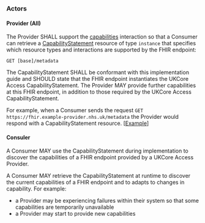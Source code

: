 ### Actors
#### Provider (All)
The Provider SHALL support the [capabilities](https://hl7.org/fhir/R4/http.html#capabilities) interaction so that
a Consumer can retrieve a [CapabilityStatement](https://hl7.org/fhir/R4/capabilitystatement.html) resource of type
`instance` that specifies which resource types and interactions are supported by the FHIR endpoint:
```
GET [base]/metadata
```
The CapabilityStatement SHALL be conformant with this implementation guide and SHOULD state that the FHIR endpoint instantiates the UKCore Access CapabilityStatement.
The Provider MAY provide further capabilities at this FHIR endpoint, in addition to those required by the UKCore Access CapabilityStatement.


For example, when a Consumer sends the request `GET https://fhir.example-provider.nhs.uk/metadata`
the Provider would respond with a CapabilityStatement resource. [[Example](CapabilityStatement-UKCoreAccessProvider-instance.html)]

#### Consuler
A Consumer MAY use the CapabilityStatement during implementation to discover the capabilities of a FHIR endpoint provided by a UKCore Access Provider.

A Consumer MAY retrieve the CapabilityStatement at runtime to discover the current capabilities of a FHIR endpoint and 
to adapts to changes in capability. For example:
- a Provider may be experiencing failures within their system so that some capabilities are temporarily unavailable 
- a Provider may start to provide new capabilities
